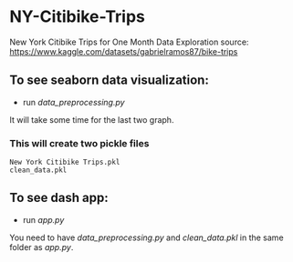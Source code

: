 # NY-Citibike-Trips
New York Citibike Trips for One Month Data Exploration
source: https://www.kaggle.com/datasets/gabrielramos87/bike-trips

## To see seaborn data visualization:

- run *data_preprocessing.py*

It will take some time for the last two graph.

### This will create two pickle files 
    New York Citibike Trips.pkl
    clean_data.pkl


## To see dash app:
- run *app.py*

You need to have *data_preprocessing.py* and *clean_data.pkl* in the same folder as *app.py*.
